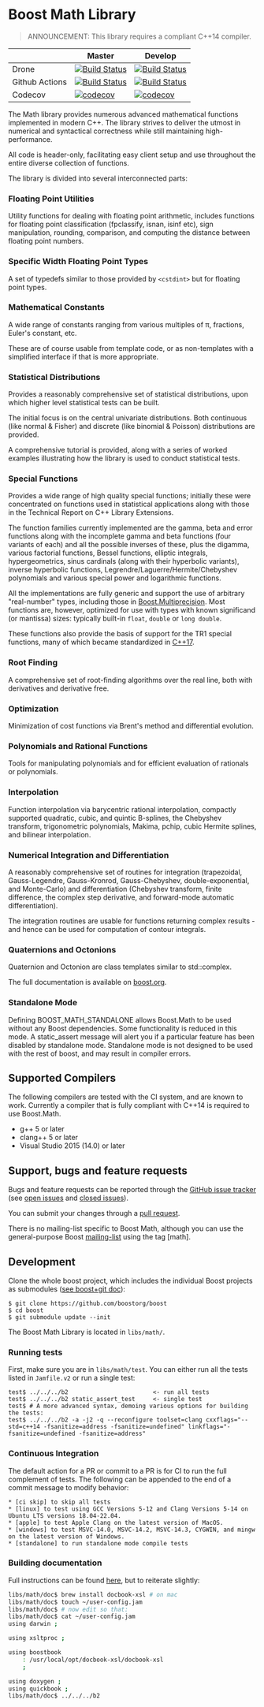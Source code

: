 Boost Math Library
============================

>ANNOUNCEMENT: This library requires a compliant C++14 compiler.

|                  |  Master  |   Develop   |
|------------------|----------|-------------|
| Drone            | [![Build Status](https://drone.cpp.al/api/badges/boostorg/math/status.svg?ref=refs/heads/master)](https://drone.cpp.al/boostorg/math)   | [![Build Status](https://drone.cpp.al/api/badges/boostorg/math/status.svg)](https://drone.cpp.al/boostorg/math) |
| Github Actions   | [![Build Status](https://github.com/boostorg/math/workflows/CI/badge.svg?branch=master)](https://github.com/boostorg/math/actions)      | [![Build Status](https://github.com/boostorg/math/workflows/CI/badge.svg?branch=develop)](https://github.com/boostorg/math/actions) |
| Codecov          | [![codecov](https://codecov.io/gh/boostorg/math/branch/master/graph/badge.svg)](https://codecov.io/gh/boostorg/math/branch/master)      | [![codecov](https://codecov.io/gh/boostorg/math/branch/develop/graph/badge.svg)](https://codecov.io/gh/boostorg/math/branch/develop) |


The Math library provides numerous advanced mathematical functions
implemented in modern C++. The library strives to deliver the utmost
in numerical and syntactical correctness while still
maintaining high-performance.

All code is header-only, facilitating easy client setup
and use throughout the entire diverse collection of functions.

The library is divided into several interconnected parts:

### Floating Point Utilities

Utility functions for dealing with floating point arithmetic, includes functions for floating point classification (fpclassify, isnan, isinf etc), sign manipulation, rounding, comparison, and computing the distance between floating point numbers.

### Specific Width Floating Point Types

A set of typedefs similar to those provided by `<cstdint>` but for floating point types.

### Mathematical Constants

A wide range of constants ranging from various multiples of π, fractions, Euler's constant, etc.

These are of course usable from template code, or as non-templates with a simplified interface if that is more appropriate.

### Statistical Distributions

Provides a reasonably comprehensive set of statistical distributions, upon which higher level statistical tests can be built.

The initial focus is on the central univariate distributions. Both continuous (like normal & Fisher) and discrete (like binomial & Poisson) distributions are provided.

A comprehensive tutorial is provided, along with a series of worked examples illustrating how the library is used to conduct statistical tests.

### Special Functions

Provides a wide range of high quality special functions; initially these were concentrated
on functions used in statistical applications along with those in the Technical Report
on C++ Library Extensions.

The function families currently implemented are the gamma, beta and error functions
along with the incomplete gamma and beta functions (four variants of each)
and all the possible inverses of these, plus the digamma, various factorial
functions, Bessel functions, elliptic integrals, hypergeometrics, sinus cardinals
(along with their hyperbolic variants), inverse hyperbolic functions,
Legrendre/Laguerre/Hermite/Chebyshev polynomials
and various special power and logarithmic functions.

All the implementations are fully generic and support the use of arbitrary "real-number" types,
including those in [Boost.Multiprecision](https://github.com/boostorg/multiprecision).
Most functions are, however, optimized for use with types with known significand (or mantissa) sizes:
typically built-in `float`, `double` or `long double`.

These functions also provide the basis of support for the TR1 special functions,
many of which became standardized in [C++17](https://en.cppreference.com/w/cpp/numeric/special_functions).

### Root Finding

A comprehensive set of root-finding algorithms over the real line, both with derivatives and derivative free.

### Optimization

Minimization of cost functions via Brent's method and differential evolution.

### Polynomials and Rational Functions

Tools for manipulating polynomials and for efficient evaluation of rationals or polynomials.

### Interpolation

Function interpolation via barycentric rational interpolation,
compactly supported quadratic, cubic, and quintic B-splines,
the Chebyshev transform, trigonometric polynomials, Makima,
pchip, cubic Hermite splines, and bilinear interpolation.

### Numerical Integration and Differentiation

A reasonably comprehensive set of routines for integration
(trapezoidal, Gauss-Legendre, Gauss-Kronrod, Gauss-Chebyshev, double-exponential, and Monte-Carlo)
and differentiation (Chebyshev transform, finite difference, the complex step derivative,
and forward-mode automatic differentiation).

The integration routines are usable for functions returning complex results - and hence can be used for computation of  contour integrals.

### Quaternions and Octonions

Quaternion and Octonion are class templates similar to std::complex.

The full documentation is available on [boost.org](http://www.boost.org/doc/libs/release/libs/math).

### Standalone Mode

Defining BOOST_MATH_STANDALONE allows Boost.Math to be used without any Boost dependencies.
Some functionality is reduced in this mode. A static_assert message will alert you
if a particular feature has been disabled by standalone mode. Standalone mode is not designed to 
be used with the rest of boost, and may result in compiler errors.

## Supported Compilers ##

The following compilers are tested with the CI system, and are known to work.
Currently a compiler that is fully compliant with C++14 is required to use Boost.Math.

* g++ 5 or later
* clang++ 5 or later
* Visual Studio 2015 (14.0) or later

## Support, bugs and feature requests ##

Bugs and feature requests can be reported through the [GitHub issue tracker](https://github.com/boostorg/math/issues)
(see [open issues](https://github.com/boostorg/math/issues) and
[closed issues](https://github.com/boostorg/math/issues?utf8=%E2%9C%93&q=is%3Aissue+is%3Aclosed)).

You can submit your changes through a [pull request](https://github.com/boostorg/math/pulls).

There is no mailing-list specific to Boost Math, although you can use the general-purpose Boost [mailing-list](http://lists.boost.org/mailman/listinfo.cgi/boost-users) using the tag [math].


## Development ##

Clone the whole boost project, which includes the individual Boost projects as submodules ([see boost+git doc](https://github.com/boostorg/boost/wiki/Getting-Started)):

    $ git clone https://github.com/boostorg/boost
    $ cd boost
    $ git submodule update --init

The Boost Math Library is located in `libs/math/`.

### Running tests ###
First, make sure you are in `libs/math/test`.
You can either run all the tests listed in `Jamfile.v2` or run a single test:

    test$ ../../../b2                        <- run all tests
    test$ ../../../b2 static_assert_test     <- single test
    test$ # A more advanced syntax, demoing various options for building the tests:
    test$ ../../../b2 -a -j2 -q --reconfigure toolset=clang cxxflags="--std=c++14 -fsanitize=address -fsanitize=undefined" linkflags="-fsanitize=undefined -fsanitize=address"

### Continuous Integration ###
The default action for a PR or commit to a PR is for CI to run the full complement of tests. The following can be appended to the end of a commit message to modify behavior:

    * [ci skip] to skip all tests
    * [linux] to test using GCC Versions 5-12 and Clang Versions 5-14 on Ubuntu LTS versions 18.04-22.04.
    * [apple] to test Apple Clang on the latest version of MacOS.
    * [windows] to test MSVC-14.0, MSVC-14.2, MSVC-14.3, CYGWIN, and mingw on the latest version of Windows.
    * [standalone] to run standalone mode compile tests
     
### Building documentation ###

Full instructions can be found [here](https://svn.boost.org/trac10/wiki/BoostDocs/GettingStarted), but to reiterate slightly:

```bash
libs/math/doc$ brew install docbook-xsl # on mac
libs/math/doc$ touch ~/user-config.jam
libs/math/doc$ # now edit so that:
libs/math/doc$ cat ~/user-config.jam
using darwin ;

using xsltproc ;

using boostbook
    : /usr/local/opt/docbook-xsl/docbook-xsl
    ;

using doxygen ;
using quickbook ;
libs/math/doc$ ../../../b2
```
